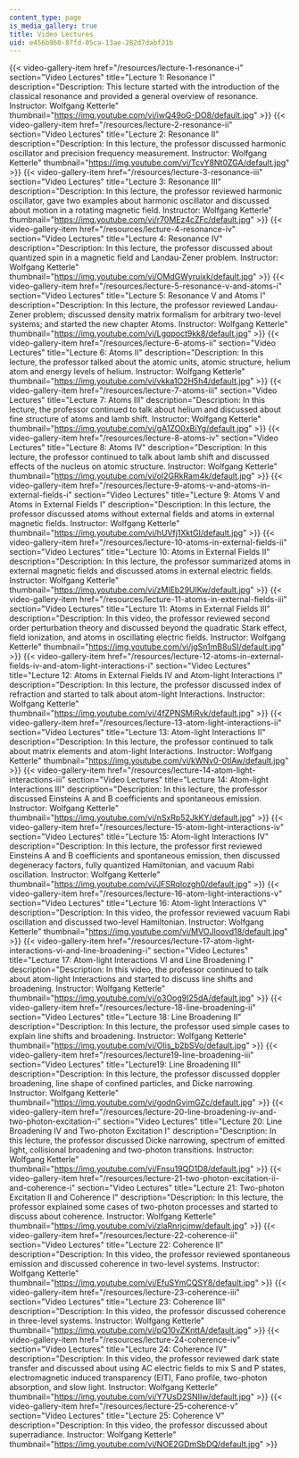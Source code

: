 ```yaml
---
content_type: page
is_media_gallery: true
title: Video Lectures
uid: e456b960-87fd-05ca-13ae-282d7dabf31b
---
```

{{< video-gallery-item href="/resources/lecture-1-resonance-i" section="Video Lectures" title="Lecture 1: Resonance I" description="Description: This lecture started with the introduction of the classical resonance and provided a general overview of resonance. Instructor: Wolfgang Ketterle" thumbnail="https://img.youtube.com/vi/iwQ49oG-DO8/default.jpg" >}} {{< video-gallery-item href="/resources/lecture-2-resonance-ii" section="Video Lectures" title="Lecture 2: Resonance II" description="Description: In this lecture, the professor discussed harmonic oscillator and precision frequency measurement. Instructor: Wolfgang Ketterle" thumbnail="https://img.youtube.com/vi/TcvY8Nt0ZGA/default.jpg" >}} {{< video-gallery-item href="/resources/lecture-3-resonance-iii" section="Video Lectures" title="Lecture 3: Resonance III" description="Description: In this lecture, the professor reviewed harmonic oscillator, gave two examples about harmonic oscillator and discussed about motion in a rotating magnetic field. Instructor: Wolfgang Ketterle" thumbnail="https://img.youtube.com/vi/r70MEz4cZFc/default.jpg" >}} {{< video-gallery-item href="/resources/lecture-4-resonance-iv" section="Video Lectures" title="Lecture 4: Resonance IV" description="Description: In this lecture, the professor discussed about quantized spin in a magnetic field and Landau-Zener problem. Instructor: Wolfgang Ketterle" thumbnail="https://img.youtube.com/vi/OMdGWyruixk/default.jpg" >}} {{< video-gallery-item href="/resources/lecture-5-resonance-v-and-atoms-i" section="Video Lectures" title="Lecture 5: Resonance V and Atoms I" description="Description: In this lecture, the professor reviewed Landau-Zener problem; discussed density matrix formalism for arbitrary two-level systems; and started the new chapter Atoms. Instructor: Wolfgang Ketterle" thumbnail="https://img.youtube.com/vi/Lgqpoct9kk8/default.jpg" >}} {{< video-gallery-item href="/resources/lecture-6-atoms-ii" section="Video Lectures" title="Lecture 6: Atoms II" description="Description: In this lecture, the professor talked about the atomic units, atomic structure, helium atom and energy levels of helium. Instructor: Wolfgang Ketterle" thumbnail="https://img.youtube.com/vi/vkka1O2H5h4/default.jpg" >}} {{< video-gallery-item href="/resources/lecture-7-atoms-iii" section="Video Lectures" title="Lecture 7: Atoms III" description="Description: In this lecture, the professor continued to talk about helium and discussed about fine structure of atoms and lamb shift. Instructor: Wolfgang Ketterle" thumbnail="https://img.youtube.com/vi/gA1ZO0xBiYg/default.jpg" >}} {{< video-gallery-item href="/resources/lecture-8-atoms-iv" section="Video Lectures" title="Lecture 8: Atoms IV" description="Description: In this lecture, the professor continued to talk about lamb shift and discussed effects of the nucleus on atomic structure. Instructor: Wolfgang Ketterle" thumbnail="https://img.youtube.com/vi/ol2GRkRam4k/default.jpg" >}} {{< video-gallery-item href="/resources/lecture-9-atoms-v-and-atoms-in-external-fields-i" section="Video Lectures" title="Lecture 9: Atoms V and Atoms in External Fields I" description="Description: In this lecture, the professor discussed atoms without external fields and atoms in external magnetic fields. Instructor: Wolfgang Ketterle" thumbnail="https://img.youtube.com/vi/hUVfj1XktGI/default.jpg" >}} {{< video-gallery-item href="/resources/lecture-10-atoms-in-external-fields-ii" section="Video Lectures" title="Lecture 10: Atoms in External Fields II" description="Description: In this lecture, the professor summarized atoms in external magnetic fields and discussed atoms in external electric fields. Instructor: Wolfgang Ketterle" thumbnail="https://img.youtube.com/vi/zMlEb29UlKw/default.jpg" >}} {{< video-gallery-item href="/resources/lecture-11-atoms-in-external-fields-iii" section="Video Lectures" title="Lecture 11: Atoms in External Fields III" description="Description: In this video, the professor reviewed second order perturbation theory and discussed beyond the quadratic Stark effect, field ionization, and atoms in oscillating electric fields. Instructor: Wolfgang Ketterle" thumbnail="https://img.youtube.com/vi/jgSn1mB8uSI/default.jpg" >}} {{< video-gallery-item href="/resources/lecture-12-atoms-in-external-fields-iv-and-atom-light-interactions-i" section="Video Lectures" title="Lecture 12: Atoms in External Fields IV and Atom-light Interactions I" description="Description: In this lecture, the professor discussed index of refraction and started to talk about atom-light Interactions. Instructor: Wolfgang Ketterle" thumbnail="https://img.youtube.com/vi/4fZPNSMiRvk/default.jpg" >}} {{< video-gallery-item href="/resources/lecture-13-atom-light-interactions-ii" section="Video Lectures" title="Lecture 13: Atom-light Interactions II" description="Description: In this lecture, the professor continued to talk about matrix elements and atom-light Interactions. Instructor: Wolfgang Ketterle" thumbnail="https://img.youtube.com/vi/kWNv0-0tlAw/default.jpg" >}} {{< video-gallery-item href="/resources/lecture-14-atom-light-interactions-iii" section="Video Lectures" title="Lecture 14: Atom-light Interactions III" description="Description: In this lecture, the professor discussed Einsteins A and B coefficients and spontaneous emission. Instructor: Wolfgang Ketterle" thumbnail="https://img.youtube.com/vi/nSxRp52JkKY/default.jpg" >}} {{< video-gallery-item href="/resources/lecture-15-atom-light-interactions-iv" section="Video Lectures" title="Lecture 15: Atom-light Interactions IV" description="Description: In this lecture, the professor first reviewed Einsteins A and B coefficients and spontaneous emission, then discussed degeneracy factors, fully quantized Hamiltonian, and vacuum Rabi oscillation. Instructor: Wolfgang Ketterle" thumbnail="https://img.youtube.com/vi/JFSRqIozgh0/default.jpg" >}} {{< video-gallery-item href="/resources/lecture-16-atom-light-interactions-v" section="Video Lectures" title="Lecture 16: Atom-light Interactions V" description="Description: In this video, the professor reviewed vacuum Rabi oscillation and discussed two-level Hamiltonian. Instructor: Wolfgang Ketterle" thumbnail="https://img.youtube.com/vi/MVOJloovd18/default.jpg" >}} {{< video-gallery-item href="/resources/lecture-17-atom-light-interactions-vi-and-line-broadening-i" section="Video Lectures" title="Lecture 17: Atom-light Interactions VI and Line Broadening I" description="Description: In this video, the professor continued to talk about atom-light Interactions and started to discuss line shifts and broadening. Instructor: Wolfgang Ketterle" thumbnail="https://img.youtube.com/vi/o3Oog9I25dA/default.jpg" >}} {{< video-gallery-item href="/resources/lecture-18-line-broadening-ii" section="Video Lectures" title="Lecture 18: Line Broadening II" description="Description: In this lecture, the professor used simple cases to explain line shifts and broadening. Instructor: Wolfgang Ketterle" thumbnail="https://img.youtube.com/vi/OIis_b2bSVo/default.jpg" >}} {{< video-gallery-item href="/resources/lecture19-line-broadening-iii" section="Video Lectures" title="Lecture19: Line Broadening III" description="Description: In this lecture, the professor discussed doppler broadening, line shape of confined particles, and Dicke narrowing. Instructor: Wolfgang Ketterle" thumbnail="https://img.youtube.com/vi/godnGvjmGZc/default.jpg" >}} {{< video-gallery-item href="/resources/lecture-20-line-broadening-iv-and-two-photon-excitation-i" section="Video Lectures" title="Lecture 20: Line Broadening IV and Two-photon Excitation I" description="Description: In this lecture, the professor discussed Dicke narrowing, spectrum of emitted light, collisional broadening and two-photon transitions. Instructor: Wolfgang Ketterle" thumbnail="https://img.youtube.com/vi/Fnsu19QD1D8/default.jpg" >}} {{< video-gallery-item href="/resources/lecture-21-two-photon-excitation-ii-and-coherence-i" section="Video Lectures" title="Lecture 21: Two-photon Excitation II and Coherence I" description="Description: In this lecture, the professor explained some cases of two-photon processes and started to discuss about coherence. Instructor: Wolfgang Ketterle" thumbnail="https://img.youtube.com/vi/zlaRnrjcjmw/default.jpg" >}} {{< video-gallery-item href="/resources/lecture-22-coherence-ii" section="Video Lectures" title="Lecture 22: Coherence II" description="Description: In this video, the professor reviewed spontaneous emission and discussed coherence in two-level systems. Instructor: Wolfgang Ketterle" thumbnail="https://img.youtube.com/vi/EfuSYmCQSY8/default.jpg" >}} {{< video-gallery-item href="/resources/lecture-23-coherence-iii" section="Video Lectures" title="Lecture 23: Coherence III" description="Description: In this video, the professor discussed coherence in three-level systems. Instructor: Wolfgang Ketterle" thumbnail="https://img.youtube.com/vi/pQ10vZKnttA/default.jpg" >}} {{< video-gallery-item href="/resources/lecture-24-coherence-iv" section="Video Lectures" title="Lecture 24: Coherence IV" description="Description: In this video, the professor reviewed dark state transfer and discussed about using AC electric fields to mix S and P states, electromagnetic induced transparency (EIT), Fano profile, two-photon absorption, and slow light. Instructor: Wolfgang Ketterle" thumbnail="https://img.youtube.com/vi/Y7UsD2SNIIw/default.jpg" >}} {{< video-gallery-item href="/resources/lecture-25-coherence-v" section="Video Lectures" title="Lecture 25: Coherence V" description="Description: In this video, the professor discussed about superradiance. Instructor: Wolfgang Ketterle" thumbnail="https://img.youtube.com/vi/NOE2GDmSbDQ/default.jpg" >}}
